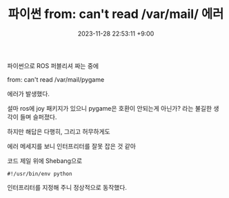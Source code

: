 ﻿---
title: "파이썬 from: can't read /var/mail/ 에러"
date: 2023-11-28 22:53:11 +9:00
categories: [Linux]
tags: [python, pygame, var, Shebang, env]
---

파이썬으로 ROS 퍼블리셔 짜는 중에

from: can't read /var/mail/pygame

에러가 발생했다.

설마 ros에 joy 패키지가 있으니 pygame은 호환이 안되는게 아닌가? 라는 불길한 생각이 들며 슬퍼졌다.

하지만 해답은 다행히, 그리고 허무하게도

에러 메세지를 보니 인터프리터를 잘못 잡은 것 같아

코드 제일 위에 Shebang으로

`#!/usr/bin/env python` 

인터프리터를 지정해 주니 정상적으로 동작했다.
